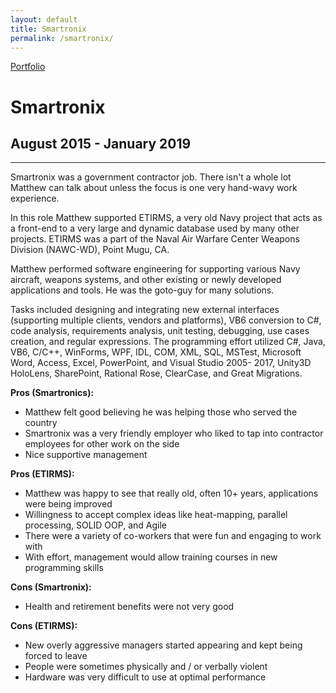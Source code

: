 ```yaml
---
layout: default
title: Smartronix
permalink: /smartronix/
---
```

<a class="github-fork-ribbon no-tufte-underline" href="../index.html" title="Portfolio">Portfolio</a>
# Smartronix
## August 2015 - January 2019
------

Smartronix was a government contractor job. There isn't a whole lot Matthew can talk about unless the focus is one very hand-wavy work experience.

In this role Matthew supported ETIRMS, a very old Navy project that acts as a front-end to a very large and dynamic database used by many other projects. ETIRMS was a part of the Naval Air Warfare Center Weapons Division (NAWC-WD), Point Mugu, CA.

Matthew performed software engineering for supporting various Navy aircraft, weapons systems, and other existing or newly developed applications and tools. He was the goto-guy for many solutions.

Tasks included designing and integrating new external interfaces (supporting multiple clients, vendors and platforms), VB6 conversion to C#, code analysis, requirements analysis, unit testing, debugging, use cases creation, and regular expressions. The programming effort utilized C#, Java, VB6, C/C++, WinForms, WPF, IDL, COM, XML, SQL, MSTest, Microsoft Word, Access, Excel, PowerPoint, and Visual Studio 2005- 2017, Unity3D HoloLens, SharePoint, Rational Rose, ClearCase, and Great Migrations.

**Pros (Smartronics):**
* Matthew felt good believing he was helping those who served the country
* Smartronix was a very friendly employer who liked to tap into contractor employees for other work on the side
* Nice supportive management

**Pros (ETIRMS):**
* Matthew was happy to see that really old, often 10+ years, applications were being improved
* Willingness to accept complex ideas like heat-mapping, parallel processing, SOLID OOP, and Agile
* There were a variety of co-workers that were fun and engaging to work with
* With effort, management would allow training courses in new programming skills

**Cons (Smartronix):**
* Health and retirement benefits were not very good

**Cons (ETIRMS):**
* New overly aggressive managers started appearing and kept being forced to leave
* People were sometimes physically and / or verbally violent
* Hardware was very difficult to use at optimal performance